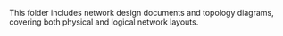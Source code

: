 This folder includes network design documents and topology diagrams, covering both physical and logical network layouts.
